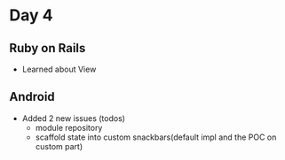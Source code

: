 # Day 4

## Ruby on Rails 
- Learned about View

## Android 
- Added 2 new issues (todos)
  - module repository 
  - scaffold state into custom snackbars(default impl and the POC on custom part)